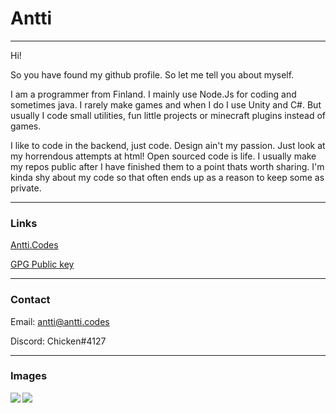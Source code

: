 # Antti
___

Hi!

So you have found my github profile. So let me tell you about myself.

I am a programmer from Finland. I mainly use Node.Js for coding and sometimes java.
I rarely make games and when I do I use Unity and C#. But usually I code small utilities, fun little projects or minecraft plugins instead of games. 

I like to code in the backend, just code. Design ain't my passion.
Just look at my horrendous attempts at html!
Open sourced code is life. I usually make my repos public after I have finished them to a point thats worth sharing.
I'm kinda shy about my code so that often ends up as a reason to keep some as private. 
___

### Links

[Antti.Codes](https://antti.codes)

[GPG Public key](https://antti.codes/media/antti.asc)

___

### Contact

Email: [antti@antti.codes](mailto:antti@antti.codes)

Discord: Chicken#4127

___

### Images

<img align="left" src="https://github-readme-stats.vercel.app/api?username=Chicken&&show_icons=true&theme=tokyonight&count_private=true&hide=stars,prs,issues"/>
<img align="left" src="https://github-readme-stats.vercel.app/api/top-langs/?username=Chicken&&show_icons=true&theme=tokyonight&count_private=true&layout=compact"/>
